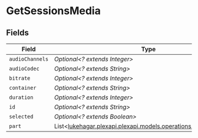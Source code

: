 # GetSessionsMedia


## Fields

| Field                                                                                                           | Type                                                                                                            | Required                                                                                                        | Description                                                                                                     | Example                                                                                                         |
| --------------------------------------------------------------------------------------------------------------- | --------------------------------------------------------------------------------------------------------------- | --------------------------------------------------------------------------------------------------------------- | --------------------------------------------------------------------------------------------------------------- | --------------------------------------------------------------------------------------------------------------- |
| `audioChannels`                                                                                                 | *Optional<? extends Integer>*                                                                                   | :heavy_minus_sign:                                                                                              | N/A                                                                                                             | 2                                                                                                               |
| `audioCodec`                                                                                                    | *Optional<? extends String>*                                                                                    | :heavy_minus_sign:                                                                                              | N/A                                                                                                             | flac                                                                                                            |
| `bitrate`                                                                                                       | *Optional<? extends Integer>*                                                                                   | :heavy_minus_sign:                                                                                              | N/A                                                                                                             | 1014                                                                                                            |
| `container`                                                                                                     | *Optional<? extends String>*                                                                                    | :heavy_minus_sign:                                                                                              | N/A                                                                                                             | flac                                                                                                            |
| `duration`                                                                                                      | *Optional<? extends Integer>*                                                                                   | :heavy_minus_sign:                                                                                              | N/A                                                                                                             | 186240                                                                                                          |
| `id`                                                                                                            | *Optional<? extends String>*                                                                                    | :heavy_minus_sign:                                                                                              | N/A                                                                                                             | 130355                                                                                                          |
| `selected`                                                                                                      | *Optional<? extends Boolean>*                                                                                   | :heavy_minus_sign:                                                                                              | N/A                                                                                                             | true                                                                                                            |
| `part`                                                                                                          | List<[lukehagar.plexapi.plexapi.models.operations.GetSessionsPart](../../models/operations/GetSessionsPart.md)> | :heavy_minus_sign:                                                                                              | N/A                                                                                                             |                                                                                                                 |